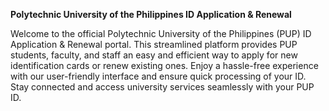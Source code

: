 **Polytechnic University of the Philippines ID Application & Renewal**

Welcome to the official Polytechnic University of the Philippines (PUP) ID Application & Renewal portal. This streamlined platform provides PUP students, faculty, and staff an easy and efficient way to apply for new identification cards or renew existing ones. Enjoy a hassle-free experience with our user-friendly interface and ensure quick processing of your ID. Stay connected and access university services seamlessly with your PUP ID.
